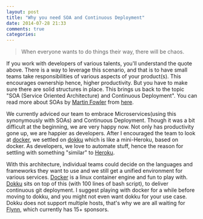 ```yaml
---
layout: post
title: "Why you need SOA and Continuous Deployment"
date: 2014-07-28 21:33
comments: true
categories: 
---
```


>When everyone wants to do things their way, there will be chaos.

If you work with developers of various talents, you'll understand the quote above. There is a way to leverage this scenario, and that is to have small teams take responsibilities of various aspects of your product(s). This encourages ownership hence, higher productivity. But you have to make sure there are solid structures in place. This brings us back to the topic "SOA (Service Oriented Architecture) and Continuous Deployment". You can read more about SOAs by [Martin Fowler](http://martinfowler.com/aboutMe.html) from [here](http://martinfowler.com/articles/microservices.html).

We currently adviced our team to embrace Microservices(using this synonymously with SOAs) and Continuous Deployment. Though it was a bit difficult at the beginning, we are very happy now. Not only has productivity gone up, we are happier as developers. After I encouraged the team to look at [docker](https://www.docker.com/whatisdocker/), we settled on [dokku](https://github.com/progrium/dokku) which is like a mini-Heroku, based on docker. As developers, we love to automate stuff, hence the reason for settling with something "similar" to [Heroku](https://www.heroku.com/).

With this architecture, individual teams could decide on the languages and frameworks they want to use and we still get a unified environment for various services. [Docker]() is a linux container engine and fun to play with. [Dokku]() sits on top of this (with 100 lines of bash script), to deliver continuous git deployment. I suggest playing with docker for a while before moving to dokku, and you might not even want dokku for your use case. Dokku does not support multiple hosts, that's why we are all waiting for [Flynn](https://flynn.io/), which currently has 15+ sponsors.